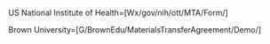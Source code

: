 US National Institute of Health=[Wx/gov/nih/ott/MTA/Form/]

Brown University=[G/BrownEdu/MaterialsTransferAgreement/Demo/]